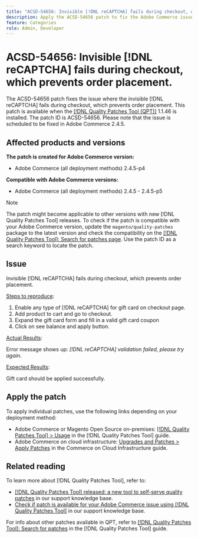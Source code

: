 ```yaml
---
title: "ACSD-54656: Invisible [!DNL reCAPTCHA] fails during checkout, which prevents order placement"
description: Apply the ACSD-54656 patch to fix the Adobe Commerce issue where the invisible [!DNL reCAPTCHA] fails during checkout, which prevents order placement.
feature: Categories
role: Admin, Developer
---
```

# ACSD-54656: Invisible [!DNL reCAPTCHA] fails during checkout, which prevents order placement.

The ACSD-54656 patch fixes the issue where the invisible [!DNL reCAPTCHA] fails during checkout, which prevents order placement. This patch is available when the [[!DNL Quality Patches Tool (QPT)]](/help/announcements/adobe-commerce-announcements/magento-quality-patches-released-new-tool-to-self-serve-quality-patches.md) 1.1.46 is installed. The patch ID is ACSD-54656. Please note that the issue is scheduled to be fixed in Adobe Commerce 2.4.5.

## Affected products and versions

**The patch is created for Adobe Commerce version:**

* Adobe Commerce (all deployment methods) 2.4.5-p4

**Compatible with Adobe Commerce versions:**

* Adobe Commerce (all deployment methods) 2.4.5 - 2.4.5-p5

>[!NOTE]
>
>The patch might become applicable to other versions with new [!DNL Quality Patches Tool] releases. To check if the patch is compatible with your Adobe Commerce version, update the `magento/quality-patches` package to the latest version and check the compatibility on the [[!DNL Quality Patches Tool]: Search for patches page](https://experienceleague.adobe.com/tools/commerce-quality-patches/index.html). Use the patch ID as a search keyword to locate the patch.

## Issue

Invisible [!DNL reCAPTCHA] fails during checkout, which prevents order placement. 

<u>Steps to reproduce</u>:

1. Enable any type of [!DNL reCAPTCHA] for gift card on checkout page.
1. Add product to cart and go to checkout.
1. Expand the gift card form and fill in a valid gift card coupon
1. Click on see balance and apply button.

<u>Actual Results</u>:

Error message shows up: *[!DNL reCAPTCHA] validation failed, please try again*.

<u>Expected Results</u>:

Gift card should be applied successfully.

## Apply the patch

To apply individual patches, use the following links depending on your deployment method:

* Adobe Commerce or Magento Open Source on-premises: [[!DNL Quality Patches Tool] > Usage](https://experienceleague.adobe.com/docs/commerce-operations/tools/quality-patches-tool/usage.html) in the [!DNL Quality Patches Tool] guide.
* Adobe Commerce on cloud infrastructure: [Upgrades and Patches > Apply Patches](https://experienceleague.adobe.com/docs/commerce-cloud-service/user-guide/develop/upgrade/apply-patches.html) in the Commerce on Cloud Infrastructure guide.

## Related reading

To learn more about [!DNL Quality Patches Tool], refer to:

* [[!DNL Quality Patches Tool] released: a new tool to self-serve quality patches](/help/announcements/adobe-commerce-announcements/magento-quality-patches-released-new-tool-to-self-serve-quality-patches.md) in our support knowledge base.
* [Check if patch is available for your Adobe Commerce issue using [!DNL Quality Patches Tool]](/help/support-tools/patches-available-in-qpt-tool/check-patch-for-magento-issue-with-magento-quality-patches.md) in our support knowledge base.

For info about other patches available in QPT, refer to [[!DNL Quality Patches Tool]: Search for patches](https://experienceleague.adobe.com/tools/commerce-quality-patches/index.html) in the [!DNL Quality Patches Tool] guide.
